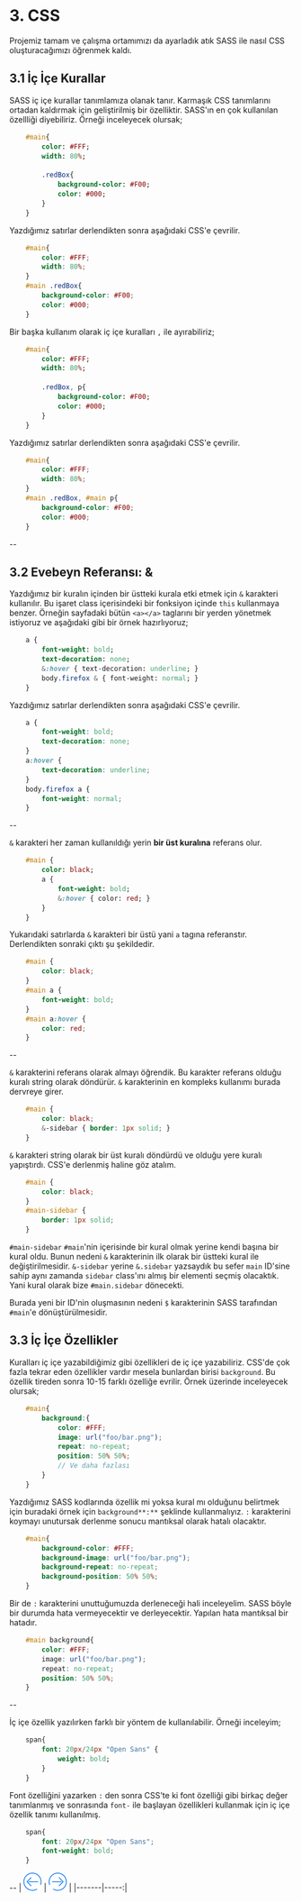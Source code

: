# 3. CSS 

Projemiz tamam ve çalışma ortamımızı da ayarladık atık SASS ile nasıl CSS oluşturacağımızı öğrenmek kaldı.

## 3.1 İç İçe Kurallar

SASS iç içe kurallar tanımlamıza olanak tanır. Karmaşık CSS tanımlarını ortadan kaldırmak için geliştirilmiş bir özelliktir. SASS'ın en çok kullanılan özellliği diyebiliriz. Örneği inceleyecek olursak;
```sass
	#main{
		color: #FFF;
		width: 80%;
		
		.redBox{
			background-color: #F00;
			color: #000;
		}
	}
```
Yazdığımız satırlar derlendikten sonra aşağıdaki CSS'e çevrilir.
```css
	#main{
		color: #FFF;
		width: 80%;
	}
	#main .redBox{
		background-color: #F00;
		color: #000;
	}
```

Bir başka kullanım olarak iç içe kuralları `,` ile ayırabiliriz;

```sass
	#main{
		color: #FFF;
		width: 80%;
		
		.redBox, p{
			background-color: #F00;
			color: #000;
		}
	}
```
Yazdığımız satırlar derlendikten sonra aşağıdaki CSS'e çevrilir.
```css
	#main{
		color: #FFF;
		width: 80%;
	}
	#main .redBox, #main p{
		background-color: #F00;
		color: #000;
	}
```

--

## 3.2 Evebeyn Referansı: &

Yazdığımız bir kuralın içinden bir üstteki kurala etki etmek için `&` karakteri kullanılır. 
Bu işaret class içerisindeki bir fonksiyon içinde `this` kullanmaya benzer. 
Örneğin sayfadaki bütün `<a></a>` taglarını bir yerden yönetmek istiyoruz ve aşağıdaki gibi bir örnek hazırlıyoruz;

```sass
	a {
		font-weight: bold;
		text-decoration: none;
		&:hover { text-decoration: underline; }
		body.firefox & { font-weight: normal; }
	}
```
Yazdığımız satırlar derlendikten sonra aşağıdaki CSS'e çevrilir.

```css
	a {
		font-weight: bold;
		text-decoration: none; 
	}
	a:hover {
		text-decoration: underline; 
	}
	body.firefox a {
		font-weight: normal; 
	}
```
--

`&` karakteri her zaman kullanıldığı yerin **bir üst kuralına** referans olur.

```sass
	#main {
		color: black;
		a {
			font-weight: bold;
			&:hover { color: red; }
		}
	}
```
Yukarıdaki satırlarda `&` karakteri bir üstü yani `a` tagına referanstır. Derlendikten sonraki çıktı şu şekildedir.

```css
	#main {
		color: black;
	}
	#main a {
		font-weight: bold; 
	}
	#main a:hover {
		color: red; 
	}
```
--

`&` karakterini referans olarak almayı öğrendik. Bu karakter referans olduğu kuralı string olarak döndürür. `&` karakterinin en kompleks kullanımı burada dervreye girer.
```scss
	#main {
		color: black;
		&-sidebar { border: 1px solid; }
	}
```
`&` karakteri string olarak bir üst kuralı döndürdü ve olduğu yere kuralı yapıştırdı. CSS'e derlenmiş haline göz atalım.
```css
	#main {
		color: black; 
	}
	#main-sidebar {
		border: 1px solid;
	}
```
`#main-sidebar` `#main`'nin içerisinde bir kural olmak yerine kendi başına bir kural oldu. Bunun nedeni `&` karakterinin ilk olarak bir üstteki kural ile değiştirilmesidir.
`&-sidebar` yerine `&.sidebar` yazsaydık bu sefer `main` ID'sine sahip aynı zamanda `sidebar` class'ını almış bir elementi seçmiş olacaktık. Yani kural olarak bize `#main.sidebar` dönecekti.

Burada yeni bir ID'nin oluşmasının nedeni `$` karakterinin SASS tarafından `#main`'e dönüştürülmesidir.

## 3.3 İç İçe Özellikler

Kuralları iç içe yazabildiğimiz gibi özellikleri de iç içe yazabiliriz. 
CSS'de çok fazla tekrar eden özellikler vardır mesela bunlardan birisi `background`. Bu özellik tireden sonra 10-15 farklı özelliğe evrilir.
Örnek üzerinde inceleyecek olursak;
```scss
	#main{
		background:{
			color: #FFF;
			image: url("foo/bar.png");
			repeat: no-repeat;
			position: 50% 50%;
			// Ve daha fazlası
		}
	}
```
Yazdığımız SASS kodlarında özellik mi yoksa kural mı olduğunu belirtmek için buradaki örnek için `background**:**` şeklinde kullanmalıyız.
`:` karakterini koymayı unutursak derlenme sonucu mantıksal olarak hatalı olacaktır.
```css
	#main{
		background-color: #FFF;
		background-image: url("foo/bar.png");
		background-repeat: no-repeat;
		background-position: 50% 50%;
	}
```

Bir de `:` karakterini unuttuğumuzda derleneceği hali inceleyelim. SASS böyle bir durumda hata vermeyecektir ve derleyecektir. Yapılan hata mantıksal bir hatadır.
```css
	#main background{
		color: #FFF;
		image: url("foo/bar.png");
		repeat: no-repeat;
		position: 50% 50%;
	}
```
--

İç içe özellik yazılırken farklı bir yöntem de kullanılabilir. Örneği inceleyim;
```sass
	span{
		font: 20px/24px "Open Sans" {
			weight: bold;
		}
	}
```
Font özelliğini yazarken `:` den sonra CSS'te ki font özelliği gibi birkaç değer tanımlanmış ve sonrasında `font-` ile başlayan özellikleri kullanmak için iç içe özellik tanımı kullanılmış.
```css
	span{
		font: 20px/24px "Open Sans";
		font-weight: bold;
	}
```

--
| [![Back][back]](UsingSASS.md) | [![Next][next]](CommentLines.md) |
|-------|-----:|

[back]: https://raw.githubusercontent.com/sqlProvider/SASS-Lang/master/Resources/back.png
[next]: https://raw.githubusercontent.com/sqlProvider/SASS-Lang/master/Resources/next.png